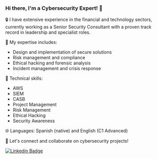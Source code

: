 ### Hi there, I'm a Cybersecurity Expert! 👋

🔒 I have extensive experience in the financial and technology sectors, currently working as a Senior Security Consultant with a proven track record in leadership and specialist roles.

💼 My expertise includes:
- Design and implementation of secure solutions
- Risk management and compliance
- Ethical hacking and forensic analysis
- Incident management and crisis response

🚀 Technical skills:
- AWS
- SIEM
- CASB
- Project Management
- Risk Management
- Ethical Hacking
- Security Awareness

🌐 Languages: Spanish (native) and English (C1 Advanced)

🔗 Let's connect and collaborate on cybersecurity projects!

[![Linkedin Badge](https://img.shields.io/badge/-mmendozacl-blue?style=flat-square&logo=Linkedin&logoColor=white&link=https://www.linkedin.com/in/mmendozacl/)](https://www.linkedin.com/in/mmendozacl/)

